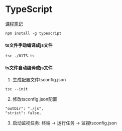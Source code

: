 # TypeScript

[课程笔记](https://24kcs.github.io/vue3_study/)

```
npm install -g typescript
```


#### ts文件手动编译成js文件
```
tsc ./01TS.ts
```
#### ts文件自动编译成js文件
1. 生成配置文件tsconfig.json
```
tsc --init
```

2. 修改tsconfig.json配置
```
"outDir": "./js",
"strict": false,    
```

3. 启动监视任务: 
终端 -> 运行任务 -> 监视tsconfig.json
